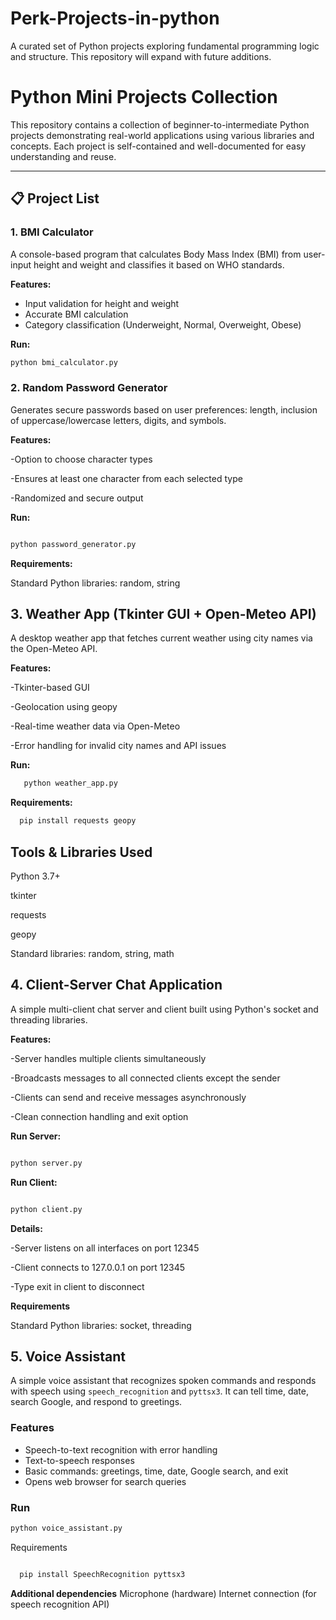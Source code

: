 # Perk-Projects-in-python
A curated set of Python projects exploring fundamental programming logic and structure. This repository will expand with future additions.

#  Python Mini Projects Collection

This repository contains a collection of beginner-to-intermediate Python projects demonstrating real-world applications using various libraries and concepts. Each project is self-contained and well-documented for easy understanding and reuse.

---

## 📋 Project List

### 1. BMI Calculator

A console-based program that calculates Body Mass Index (BMI) from user-input height and weight and classifies it based on WHO standards.

**Features:**
- Input validation for height and weight
- Accurate BMI calculation
- Category classification (Underweight, Normal, Overweight, Obese)

**Run:**
  ```bash
  python bmi_calculator.py
```
### 2. Random Password Generator
Generates secure passwords based on user preferences: length, inclusion of uppercase/lowercase letters, digits, and symbols.

**Features:**

-Option to choose character types

-Ensures at least one character from each selected type

-Randomized and secure output

**Run:**

```bash

python password_generator.py
```
**Requirements:**

  Standard Python libraries: random, string
  
## 3. Weather App (Tkinter GUI + Open-Meteo API)
A desktop weather app that fetches current weather using city names via the Open-Meteo API.

**Features:**

  -Tkinter-based GUI

  -Geolocation using geopy

  -Real-time weather data via Open-Meteo

  -Error handling for invalid city names and API issues

**Run:**
```bash
   python weather_app.py
```
**Requirements:**
```bash
  pip install requests geopy
```

##  Tools & Libraries Used
  Python 3.7+

  tkinter

  requests

  geopy

  Standard libraries: random, string, math

## 4. Client-Server Chat Application
A simple multi-client chat server and client built using Python's socket and threading libraries.

**Features:**

  -Server handles multiple clients simultaneously

  -Broadcasts messages to all connected clients except the sender

  -Clients can send and receive messages asynchronously

  -Clean connection handling and exit option

**Run Server:**

  ```bash

  python server.py
```
**Run Client:**

  ```bash

  python client.py
```
**Details:**

  -Server listens on all interfaces on port 12345

  -Client connects to 127.0.0.1 on port 12345

  -Type exit in client to disconnect

**Requirements**

  Standard Python libraries: socket, threading

## 5. Voice Assistant

A simple voice assistant that recognizes spoken commands and responds with speech using `speech_recognition` and `pyttsx3`. It can tell time, date, search Google, and respond to greetings.

### Features

- Speech-to-text recognition with error handling  
- Text-to-speech responses  
- Basic commands: greetings, time, date, Google search, and exit  
- Opens web browser for search queries  

### Run

```bash
python voice_assistant.py
```
Requirements
```bash

  pip install SpeechRecognition pyttsx3
```
**Additional dependencies**
  Microphone (hardware)
  Internet connection (for speech recognition API)



